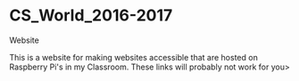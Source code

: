 # CS_World_2016-2017
Website

This is a website for making websites accessible that are hosted on Raspberry Pi's in my Classroom. These links will probably not work for you>
